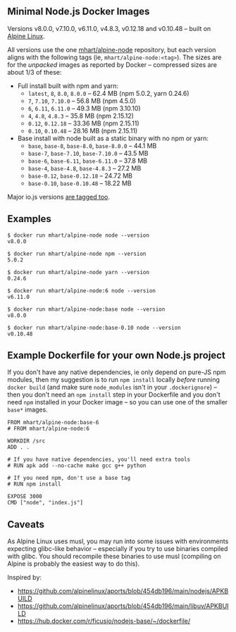 Minimal Node.js Docker Images
-----------------------------

Versions v8.0.0, v7.10.0, v6.11.0, v4.8.3, v0.12.18 and v0.10.48 –
built on [Alpine Linux](https://alpinelinux.org/).

All versions use the one [mhart/alpine-node](https://hub.docker.com/r/mhart/alpine-node/) repository,
but each version aligns with the following tags (ie, `mhart/alpine-node:<tag>`). The sizes are for the
*unpacked* images as reported by Docker – compressed sizes are about 1/3 of these:

- Full install built with npm and yarn:
  - `latest`, `8`, `8.0`, `8.0.0` – 62.4 MB (npm 5.0.2, yarn 0.24.6)
  - `7`, `7.10`, `7.10.0` – 56.8 MB (npm 4.5.0)
  - `6`, `6.11`, `6.11.0` – 49.3 MB (npm 3.10.10)
  - `4`, `4.8`, `4.8.3` – 35.8 MB (npm 2.15.12)
  - `0.12`, `0.12.18` – 33.36 MB (npm 2.15.11)
  - `0.10`, `0.10.48` – 28.16 MB (npm 2.15.11)
- Base install with node built as a static binary with no npm or yarn:
  - `base`, `base-8`, `base-8.0`, `base-8.0.0` – 44.1 MB
  - `base-7`, `base-7.10`, `base-7.10.0` – 43.5 MB
  - `base-6`, `base-6.11`, `base-6.11.0` – 37.8 MB
  - `base-4`, `base-4.8`, `base-4.8.3` – 27.2 MB
  - `base-0.12`, `base-0.12.18` – 24.72 MB
  - `base-0.10`, `base-0.10.48` – 18.22 MB

Major io.js versions [are tagged too](https://hub.docker.com/r/mhart/alpine-node/tags/).

Examples
--------

    $ docker run mhart/alpine-node node --version
    v8.0.0

    $ docker run mhart/alpine-node npm --version
    5.0.2

    $ docker run mhart/alpine-node yarn --version
    0.24.6

    $ docker run mhart/alpine-node:6 node --version
    v6.11.0

    $ docker run mhart/alpine-node:base node --version
    v8.0.0

    $ docker run mhart/alpine-node:base-0.10 node --version
    v0.10.48

Example Dockerfile for your own Node.js project
-----------------------------------------------

If you don't have any native dependencies, ie only depend on pure-JS npm
modules, then my suggestion is to run `npm install` locally *before* running
`docker build` (and make sure `node_modules` isn't in your `.dockerignore`) –
then you don't need an `npm install` step in your Dockerfile and you don't need
`npm` installed in your Docker image – so you can use one of the smaller
`base*` images.

    FROM mhart/alpine-node:base-6
    # FROM mhart/alpine-node:6

    WORKDIR /src
    ADD . .

    # If you have native dependencies, you'll need extra tools
    # RUN apk add --no-cache make gcc g++ python

    # If you need npm, don't use a base tag
    # RUN npm install

    EXPOSE 3000
    CMD ["node", "index.js"]

Caveats
-------

As Alpine Linux uses musl, you may run into some issues with environments
expecting glibc-like behavior – especially if you try to use binaries compiled
with glibc. You should recompile these binaries to use musl (compiling on
Alpine is probably the easiest way to do this).

Inspired by:

- https://github.com/alpinelinux/aports/blob/454db196/main/nodejs/APKBUILD
- https://github.com/alpinelinux/aports/blob/454db196/main/libuv/APKBUILD
- https://hub.docker.com/r/ficusio/nodejs-base/~/dockerfile/
